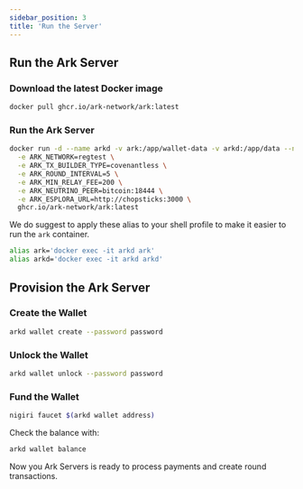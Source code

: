 ```yaml
---
sidebar_position: 3
title: 'Run the Server'
---
```


## Run the Ark Server

### Download the latest Docker image

```sh
docker pull ghcr.io/ark-network/ark:latest
```

### Run the Ark Server
  
```sh
docker run -d --name arkd -v ark:/app/wallet-data -v arkd:/app/data --network nigiri -p 6060:6000 \
  -e ARK_NETWORK=regtest \
  -e ARK_TX_BUILDER_TYPE=covenantless \
  -e ARK_ROUND_INTERVAL=5 \
  -e ARK_MIN_RELAY_FEE=200 \
  -e ARK_NEUTRINO_PEER=bitcoin:18444 \
  -e ARK_ESPLORA_URL=http://chopsticks:3000 \
  ghcr.io/ark-network/ark:latest
```

We do suggest to apply these alias to your shell profile to make it easier to run the `ark` container.

```sh
alias ark='docker exec -it arkd ark'
alias arkd='docker exec -it arkd arkd'
```

## Provision the Ark Server

### Create the Wallet

```sh
arkd wallet create --password password
```

### Unlock the Wallet

```sh
arkd wallet unlock --password password
```

### Fund the Wallet

```sh
nigiri faucet $(arkd wallet address)
```

Check the balance with:

```sh
arkd wallet balance
```

Now you Ark Servers is ready to process payments and create round transactions.
